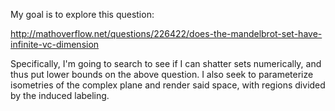 My goal is to explore this question:

http://mathoverflow.net/questions/226422/does-the-mandelbrot-set-have-infinite-vc-dimension

Specifically, I'm going to search to see if I can shatter sets numerically, and thus put lower bounds on the above question.
I also seek to parameterize isometries of the complex plane and render said space, with regions divided by the induced labeling.
